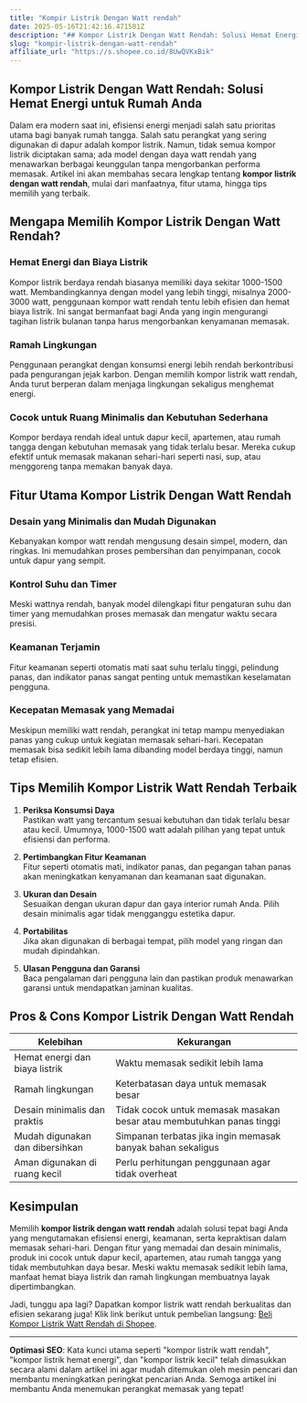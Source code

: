 ```yaml
---
title: "Kompir Listrik Dengan Watt rendah"
date: 2025-05-16T21:42:16.471581Z
description: "## Kompor Listrik Dengan Watt Rendah: Solusi Hemat Energi untuk Rumah Anda..."
slug: "kompir-listrik-dengan-watt-rendah"
affiliate_url: "https://s.shopee.co.id/8UwQVKxBik"
---
```

## Kompor Listrik Dengan Watt Rendah: Solusi Hemat Energi untuk Rumah Anda

Dalam era modern saat ini, efisiensi energi menjadi salah satu prioritas utama bagi banyak rumah tangga. Salah satu perangkat yang sering digunakan di dapur adalah kompor listrik. Namun, tidak semua kompor listrik diciptakan sama; ada model dengan daya watt rendah yang menawarkan berbagai keunggulan tanpa mengorbankan performa memasak. Artikel ini akan membahas secara lengkap tentang **kompor listrik dengan watt rendah**, mulai dari manfaatnya, fitur utama, hingga tips memilih yang terbaik.

## Mengapa Memilih Kompor Listrik Dengan Watt Rendah?

### Hemat Energi dan Biaya Listrik

Kompor listrik berdaya rendah biasanya memiliki daya sekitar 1000-1500 watt. Membandingkannya dengan model yang lebih tinggi, misalnya 2000-3000 watt, penggunaan kompor watt rendah tentu lebih efisien dan hemat biaya listrik. Ini sangat bermanfaat bagi Anda yang ingin mengurangi tagihan listrik bulanan tanpa harus mengorbankan kenyamanan memasak.

### Ramah Lingkungan

Penggunaan perangkat dengan konsumsi energi lebih rendah berkontribusi pada pengurangan jejak karbon. Dengan memilih kompor listrik watt rendah, Anda turut berperan dalam menjaga lingkungan sekaligus menghemat energi.

### Cocok untuk Ruang Minimalis dan Kebutuhan Sederhana

Kompor berdaya rendah ideal untuk dapur kecil, apartemen, atau rumah tangga dengan kebutuhan memasak yang tidak terlalu besar. Mereka cukup efektif untuk memasak makanan sehari-hari seperti nasi, sup, atau menggoreng tanpa memakan banyak daya.

## Fitur Utama Kompor Listrik Dengan Watt Rendah

### Desain yang Minimalis dan Mudah Digunakan

Kebanyakan kompor watt rendah mengusung desain simpel, modern, dan ringkas. Ini memudahkan proses pembersihan dan penyimpanan, cocok untuk dapur yang sempit.

### Kontrol Suhu dan Timer

Meski wattnya rendah, banyak model dilengkapi fitur pengaturan suhu dan timer yang memudahkan proses memasak dan mengatur waktu secara presisi.

### Keamanan Terjamin

Fitur keamanan seperti otomatis mati saat suhu terlalu tinggi, pelindung panas, dan indikator panas sangat penting untuk memastikan keselamatan pengguna.

### Kecepatan Memasak yang Memadai

Meskipun memiliki watt rendah, perangkat ini tetap mampu menyediakan panas yang cukup untuk kegiatan memasak sehari-hari. Kecepatan memasak bisa sedikit lebih lama dibanding model berdaya tinggi, namun tetap efisien.

## Tips Memilih Kompor Listrik Watt Rendah Terbaik

1. **Periksa Konsumsi Daya**  
Pastikan watt yang tercantum sesuai kebutuhan dan tidak terlalu besar atau kecil. Umumnya, 1000-1500 watt adalah pilihan yang tepat untuk efisiensi dan performa.

2. **Pertimbangkan Fitur Keamanan**  
Fitur seperti otomatis mati, indikator panas, dan pegangan tahan panas akan meningkatkan kenyamanan dan keamanan saat digunakan.

3. **Ukuran dan Desain**  
Sesuaikan dengan ukuran dapur dan gaya interior rumah Anda. Pilih desain minimalis agar tidak mengganggu estetika dapur.

4. **Portabilitas**  
Jika akan digunakan di berbagai tempat, pilih model yang ringan dan mudah dipindahkan.

5. **Ulasan Pengguna dan Garansi**  
Baca pengalaman dari pengguna lain dan pastikan produk menawarkan garansi untuk mendapatkan jaminan kualitas.

## Pros & Cons Kompor Listrik Dengan Watt Rendah

| **Kelebihan**                         | **Kekurangan**                       |
|----------------------------------------|-------------------------------------|
| Hemat energi dan biaya listrik       | Waktu memasak sedikit lebih lama  |
| Ramah lingkungan                       | Keterbatasan daya untuk memasak besar |
| Desain minimalis dan praktis         | Tidak cocok untuk memasak masakan besar atau membutuhkan panas tinggi |
| Mudah digunakan dan dibersihkan      | Simpanan terbatas jika ingin memasak banyak bahan sekaligus |
| Aman digunakan di ruang kecil         | Perlu perhitungan penggunaan agar tidak overheat |

## Kesimpulan

Memilih **kompor listrik dengan watt rendah** adalah solusi tepat bagi Anda yang mengutamakan efisiensi energi, keamanan, serta kepraktisan dalam memasak sehari-hari. Dengan fitur yang memadai dan desain minimalis, produk ini cocok untuk dapur kecil, apartemen, atau rumah tangga yang tidak membutuhkan daya besar. Meski waktu memasak sedikit lebih lama, manfaat hemat biaya listrik dan ramah lingkungan membuatnya layak dipertimbangkan.

Jadi, tunggu apa lagi? Dapatkan kompor listrik watt rendah berkualitas dan efisien sekarang juga! Klik link berikut untuk pembelian langsung: [Beli Kompor Listrik Watt Rendah di Shopee](https://s.shopee.co.id/8UwQVKxBik).

---

**Optimasi SEO**: Kata kunci utama seperti "kompor listrik watt rendah", "kompor listrik hemat energi", dan "kompor listrik kecil" telah dimasukkan secara alami dalam artikel ini agar mudah ditemukan oleh mesin pencari dan membantu meningkatkan peringkat pencarian Anda. Semoga artikel ini membantu Anda menemukan perangkat memasak yang tepat!